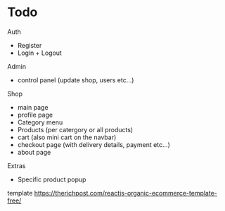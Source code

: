 # Todo

Auth

- Register
- Login + Logout

Admin

- control panel (update shop, users etc...)

Shop

- main page
- profile page
- Category menu
- Products (per catergory or all products)
- cart (also mini cart on the navbar)
- checkout page (with delivery details, payment etc...)
- about page

Extras

- Specific product popup

template
https://therichpost.com/reactjs-organic-ecommerce-template-free/
